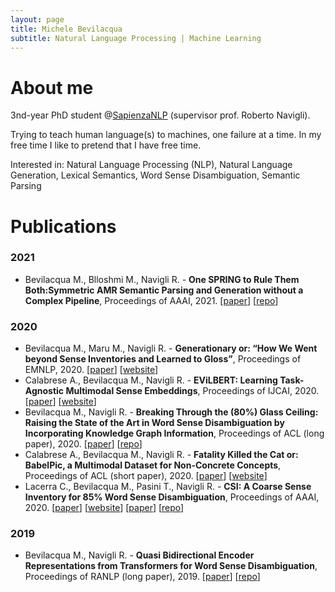 ```yaml
---
layout: page
title: Michele Bevilacqua 
subtitle: Natural Language Processing | Machine Learning
---
```


# About me

3nd-year PhD student @[SapienzaNLP](http://nlp.uniroma1.it) (supervisor prof. Roberto Navigli). 

Trying to teach human language(s) to machines, one failure at a time. 
In my free time I like to pretend that I have free time.

Interested in: Natural Language Processing (NLP), Natural Language Generation, Lexical Semantics, Word Sense Disambiguation, Semantic Parsing

# Publications

### 2021
- Bevilacqua M., Blloshmi M., Navigli R. - **One SPRING to Rule Them Both:Symmetric AMR Semantic Parsing and Generation without a Complex Pipeline**, Proceedings of AAAI, 2021. [[paper](https://github.com/SapienzaNLP/spring/raw/main/docs/preprint.pdf)] [[repo](https://github.com/SapienzaNLP/spring)]

### 2020
- Bevilacqua M., Maru M., Navigli R. - **Generationary or: “How We Went beyond Sense Inventories and Learned to Gloss”**, Proceedings of EMNLP, 2020. [[paper](https://sapienzanlp.github.io/generationary-web/res/EMNLP2020-Generationary.pdf)] [[website](http://generationary.org/)]
- Calabrese A., Bevilacqua M., Navigli R. - **EViLBERT: Learning Task-Agnostic Multimodal Sense Embeddings**, Proceedings of IJCAI, 2020. [[paper](https://www.ijcai.org/Proceedings/2020/67)] [[website](https://babelpic.org/)]
- Bevilacqua M., Navigli R. - **Breaking Through the (80%) Glass Ceiling: Raising the State of the Art in Word Sense Disambiguation by Incorporating Knowledge Graph Information**, Proceedings of ACL (long paper), 2020. [[paper](https://www.aclweb.org/anthology/2020.acl-main.255/)] [[repo](https://github.com/SapienzaNLP/ewiser)]
- Calabrese A., Bevilacqua M., Navigli R. - **Fatality Killed the Cat or: BabelPic, a Multimodal Dataset for Non-Concrete Concepts**, Proceedings of ACL (short paper), 2020. [[paper](https://www.aclweb.org/anthology/2020.acl-main.425/)] [[website](https://babelpic.org/)] 
- Lacerra C., Bevilacqua M., Pasini T., Navigli R. -  **CSI: A Coarse Sense Inventory for 85% Word Sense Disambiguation**, Proceedings of AAAI, 2020. [[paper](https://aiide.org/ojs/index.php/AAAI/article/view/6324)] [[website](https://sapienzanlp.github.io/csi/)] [[paper](https://www.aclweb.org/anthology/2020.acl-main.425/)] [[repo](https://github.com/SapienzaNLP/csi_code)]

### 2019
- Bevilacqua M., Navigli R. - **Quasi Bidirectional Encoder Representations from Transformers for Word Sense Disambiguation**, Proceedings of RANLP (long paper), 2019. [[paper](https://www.aclweb.org/anthology/R19-1015/)] [[repo](https://github.com/mbevila/qbert)]
